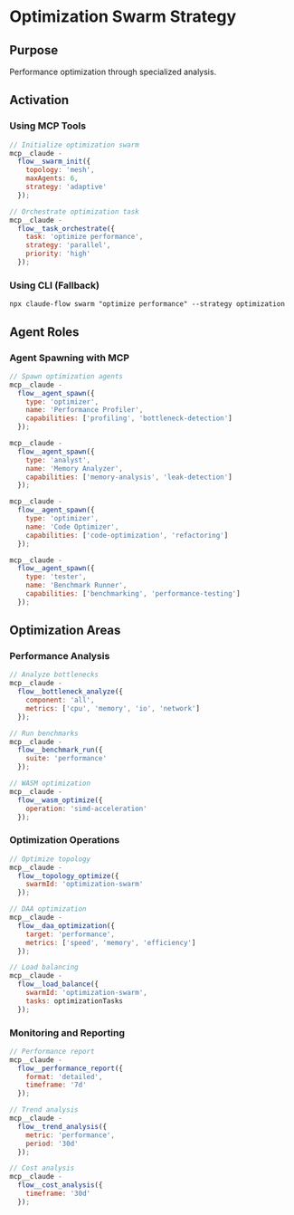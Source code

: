 # Optimization Swarm Strategy

## Purpose

Performance optimization through specialized analysis.

## Activation

### Using MCP Tools

```javascript
// Initialize optimization swarm
mcp__claude -
  flow__swarm_init({
    topology: 'mesh',
    maxAgents: 6,
    strategy: 'adaptive'
  });

// Orchestrate optimization task
mcp__claude -
  flow__task_orchestrate({
    task: 'optimize performance',
    strategy: 'parallel',
    priority: 'high'
  });
```

### Using CLI (Fallback)

`npx claude-flow swarm "optimize performance" --strategy optimization`

## Agent Roles

### Agent Spawning with MCP

```javascript
// Spawn optimization agents
mcp__claude -
  flow__agent_spawn({
    type: 'optimizer',
    name: 'Performance Profiler',
    capabilities: ['profiling', 'bottleneck-detection']
  });

mcp__claude -
  flow__agent_spawn({
    type: 'analyst',
    name: 'Memory Analyzer',
    capabilities: ['memory-analysis', 'leak-detection']
  });

mcp__claude -
  flow__agent_spawn({
    type: 'optimizer',
    name: 'Code Optimizer',
    capabilities: ['code-optimization', 'refactoring']
  });

mcp__claude -
  flow__agent_spawn({
    type: 'tester',
    name: 'Benchmark Runner',
    capabilities: ['benchmarking', 'performance-testing']
  });
```

## Optimization Areas

### Performance Analysis

```javascript
// Analyze bottlenecks
mcp__claude -
  flow__bottleneck_analyze({
    component: 'all',
    metrics: ['cpu', 'memory', 'io', 'network']
  });

// Run benchmarks
mcp__claude -
  flow__benchmark_run({
    suite: 'performance'
  });

// WASM optimization
mcp__claude -
  flow__wasm_optimize({
    operation: 'simd-acceleration'
  });
```

### Optimization Operations

```javascript
// Optimize topology
mcp__claude -
  flow__topology_optimize({
    swarmId: 'optimization-swarm'
  });

// DAA optimization
mcp__claude -
  flow__daa_optimization({
    target: 'performance',
    metrics: ['speed', 'memory', 'efficiency']
  });

// Load balancing
mcp__claude -
  flow__load_balance({
    swarmId: 'optimization-swarm',
    tasks: optimizationTasks
  });
```

### Monitoring and Reporting

```javascript
// Performance report
mcp__claude -
  flow__performance_report({
    format: 'detailed',
    timeframe: '7d'
  });

// Trend analysis
mcp__claude -
  flow__trend_analysis({
    metric: 'performance',
    period: '30d'
  });

// Cost analysis
mcp__claude -
  flow__cost_analysis({
    timeframe: '30d'
  });
```
